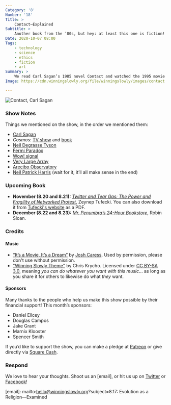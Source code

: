 ```yaml
---
Category: '8'
Number: '18'
Title: >
    Contact—Explained
Subtitle: >
    Another book from the ’80s, but hey: at least this one is fiction!
Date: 2020-10-07 08:00
Tags:
    - technology
    - science
    - ethics
    - fiction
    - art
Summary: >
    We read Carl Sagan’s 1985 novel Contact and watched the 1995 movie of the same name—and so we explain how this movie about first contact is also (really?) about multilateral nuclear disarmament and the nature of faith.
Image: https://cdn.winningslowly.org/file/winningslowly/images/contact.jpg

---
```


![[<cite>Contact</cite>](https://www.alibris.com/Contact-Carl-Sagan/book/1307274), Carl Sagan](https://cdn.winningslowly.org/file/winningslowly/images/contact.jpg)

### Show Notes

Things we mentioned on the show, in the order we mentioned them:

- [Carl Sagan](https://en.wikipedia.org/wiki/Carl_Sagan)
- <cite>Cosmos</cite>: [TV show](https://www.imdb.com/title/tt0081846/) and [book](https://www.alibris.com/Cosmos-Carl-Sagan/book/1355371)
- [Neil Degrasse Tyson](https://en.wikipedia.org/wiki/Neil_deGrasse_Tyson)
- [Fermi Paradox](https://en.wikipedia.org/wiki/Fermi_paradox)
- [Wow! signal](https://en.wikipedia.org/wiki/Wow!_signal)
- [Very Large Array](https://en.wikipedia.org/wiki/Very_Large_Array)
- [Arecibo Observatory](https://en.wikipedia.org/wiki/Arecibo_Observatory)
- [Neil Patrick Harris](https://en.wikipedia.org/wiki/Neil_Patrick_Harris) (wait for it, it’ll all make sense in the end)

### Upcoming Book

- <b>November (8.20 and 8.21):</b> [<cite>Twitter and Tear Gas: The Power and Fragility of Networked Protest</cite>](https://www.alibris.com/booksearch?keyword=twitter+and+tear+gas&mtype=B&hs.x=0&hs.y=0), Zeynep Tufecki. You can also download it from [Tufecki's website](https://www.twitterandteargas.org/downloads/twitter-and-tear-gas-by-zeynep-tufekci.pdf) as a PDF.
- <b>December (8.22 and 8.23):</b> [<cite>Mr. Penumbra’s 24-Hour Bookstore</cite>](), Robin Sloan.

### Credits

#### Music

- [“It’s a Movie, It’s a Dream”](https://joshcaress.bandcamp.com/track/its-a-movie-its-a-dream) by [Josh Caress](https://joshcaress.com). Used by permission, please don't use without permission.
- ["Winning Slowly Theme"](https://soundcloud.com/chriskrycho/winning-slowly) by Chris Krycho. Licensed under [CC BY-SA 3.0](https://creativecommons.org/licenses/by-sa/3.0/), meaning *you can do whatever you want with this music*… as long as you share it for others to likewise do what *they* want.

#### Sponsors

Many thanks to the people who help us make this show possible by their financial support! This month’s sponsors:

- Daniel Ellcey
- Douglas Campos
- Jake Grant
- Marnix Klooster
- Spencer Smith

If you’d like to support the show, you can make a pledge at <a href='https://www.patreon.com/winningslowly' rel='payment'>Patreon</a> or give directly via [Square Cash](https://cash.me/$winningslowly).

### Respond

We love to hear your thoughts. Shoot us an [email], or hit us up on [Twitter](https://www.twitter.com/winningslowly) or [Facebook](https://www.facebook.com/winningslowlypodcast)!

[email]: mailto:hello@winningslowly.org?subject=8.17: Evolution as a Religion—Examined
